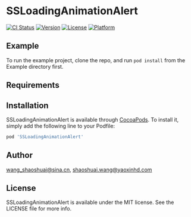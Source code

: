 # SSLoadingAnimationAlert

[![CI Status](https://img.shields.io/travis/wang_shaoshuai@sina.cn/SSLoadingAnimationAlert.svg?style=flat)](https://travis-ci.org/wang_shaoshuai@sina.cn/SSLoadingAnimationAlert)
[![Version](https://img.shields.io/cocoapods/v/SSLoadingAnimationAlert.svg?style=flat)](https://cocoapods.org/pods/SSLoadingAnimationAlert)
[![License](https://img.shields.io/cocoapods/l/SSLoadingAnimationAlert.svg?style=flat)](https://cocoapods.org/pods/SSLoadingAnimationAlert)
[![Platform](https://img.shields.io/cocoapods/p/SSLoadingAnimationAlert.svg?style=flat)](https://cocoapods.org/pods/SSLoadingAnimationAlert)

## Example

To run the example project, clone the repo, and run `pod install` from the Example directory first.

## Requirements

## Installation

SSLoadingAnimationAlert is available through [CocoaPods](https://cocoapods.org). To install
it, simply add the following line to your Podfile:

```ruby
pod 'SSLoadingAnimationAlert'
```

## Author

wang_shaoshuai@sina.cn, shaoshuai.wang@yaoxinhd.com

## License

SSLoadingAnimationAlert is available under the MIT license. See the LICENSE file for more info.
